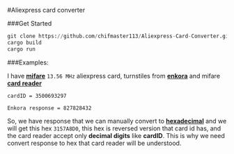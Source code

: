 #Aliexpress card converter

###Get Started
```py
git clone https://github.com/chifmaster113/Aliexpress-Card-Converter.git
cargo build 
cargo run
```

###Examples:

I have [**mifare**](https://en.wikipedia.org/wiki/MIFARE) ``13.56 MHz`` aliexpress card,
turnstiles from [**enkora**](https://enkora.fi/fi/) and mifare [**card reader**](https://www.aliexpress.com/item/4001044670681.html?spm=a2g0o.productlist.0.0.424150f3BgINVg&algo_pvid=474affd6-17f1-42bf-bdaf-a5873d85c17c&algo_exp_id=474affd6-17f1-42bf-bdaf-a5873d85c17c-2&pdp_ext_f=%7B%22sku_id%22%3A%2210000013722961158%22%7D&pdp_pi=-1%3B10.2%3B-1%3B-1%40salePrice%3BEUR%3Bsearch-mainSearch)


``
cardID = 3500693297
``

``
Enkora response = 827828432
``

So, we have response that we can manually convert to [**hexadecimal**](https://www.rapidtables.com/convert/number/decimal-to-hex.html)
and we will get this hex ``3157A8D0``, this hex is reversed version that card id has,
and the card reader accept only **decimal digits** like **cardID**.
This is why we need convert response to hex that card reader will be understood.




